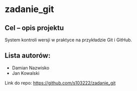 # zadanie_git

## Cel – opis projektu
System kontroli wersji w praktyce na przykładzie Git i GitHub.

## Lista autorów:
- Damian Nazwisko
- Jan Kowalski

Link do repo: https://github.com/s103222/zadanie_git